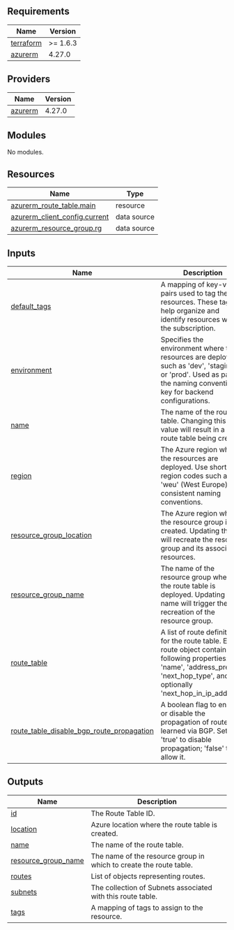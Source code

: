 ## Requirements

| Name | Version |
|------|---------|
| <a name="requirement_terraform"></a> [terraform](#requirement\_terraform) | >= 1.6.3 |
| <a name="requirement_azurerm"></a> [azurerm](#requirement\_azurerm) | 4.27.0 |

## Providers

| Name | Version |
|------|---------|
| <a name="provider_azurerm"></a> [azurerm](#provider\_azurerm) | 4.27.0 |

## Modules

No modules.

## Resources

| Name | Type |
|------|------|
| [azurerm_route_table.main](https://registry.terraform.io/providers/hashicorp/azurerm/4.27.0/docs/resources/route_table) | resource |
| [azurerm_client_config.current](https://registry.terraform.io/providers/hashicorp/azurerm/4.27.0/docs/data-sources/client_config) | data source |
| [azurerm_resource_group.rg](https://registry.terraform.io/providers/hashicorp/azurerm/4.27.0/docs/data-sources/resource_group) | data source |

## Inputs

| Name | Description | Type | Default | Required |
|------|-------------|------|---------|:--------:|
| <a name="input_default_tags"></a> [default\_tags](#input\_default\_tags) | A mapping of key-value pairs used to tag the resources. These tags help organize and identify resources within the subscription. | `map(any)` | n/a | yes |
| <a name="input_environment"></a> [environment](#input\_environment) | Specifies the environment where the resources are deployed, such as 'dev', 'staging', or 'prod'. Used as part of the naming convention or key for backend configurations. | `string` | `"dev"` | no |
| <a name="input_name"></a> [name](#input\_name) | The name of the route table. Changing this value will result in a new route table being created. | `string` | n/a | yes |
| <a name="input_region"></a> [region](#input\_region) | The Azure region where the resources are deployed. Use short region codes such as 'weu' (West Europe) for consistent naming conventions. | `string` | `"weu"` | no |
| <a name="input_resource_group_location"></a> [resource\_group\_location](#input\_resource\_group\_location) | The Azure region where the resource group is created. Updating this will recreate the resource group and its associated resources. | `string` | `"West Europe"` | no |
| <a name="input_resource_group_name"></a> [resource\_group\_name](#input\_resource\_group\_name) | The name of the resource group where the route table is deployed. Updating this name will trigger the recreation of the resource group. | `string` | n/a | yes |
| <a name="input_route_table"></a> [route\_table](#input\_route\_table) | A list of route definitions for the route table. Each route object contains the following properties: 'name', 'address\_prefix', 'next\_hop\_type', and optionally 'next\_hop\_in\_ip\_address'. | `list(map(string))` | `[]` | no |
| <a name="input_route_table_disable_bgp_route_propagation"></a> [route\_table\_disable\_bgp\_route\_propagation](#input\_route\_table\_disable\_bgp\_route\_propagation) | A boolean flag to enable or disable the propagation of routes learned via BGP. Set to 'true' to disable propagation; 'false' to allow it. | `bool` | `true` | no |

## Outputs

| Name | Description |
|------|-------------|
| <a name="output_id"></a> [id](#output\_id) | The Route Table ID. |
| <a name="output_location"></a> [location](#output\_location) | Azure location where the route table is created. |
| <a name="output_name"></a> [name](#output\_name) | The name of the route table. |
| <a name="output_resource_group_name"></a> [resource\_group\_name](#output\_resource\_group\_name) | The name of the resource group in which to create the route table. |
| <a name="output_routes"></a> [routes](#output\_routes) | List of objects representing routes. |
| <a name="output_subnets"></a> [subnets](#output\_subnets) | The collection of Subnets associated with this route table. |
| <a name="output_tags"></a> [tags](#output\_tags) | A mapping of tags to assign to the resource. |
